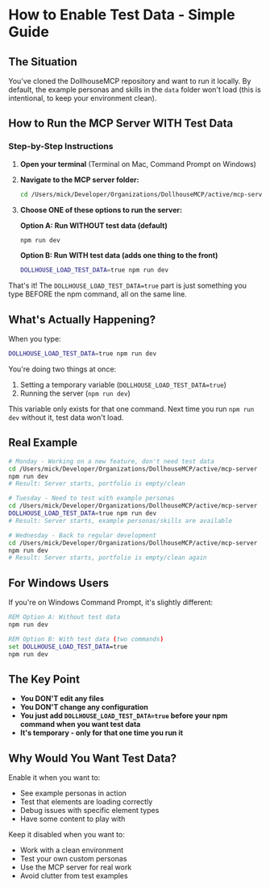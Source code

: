 # How to Enable Test Data - Simple Guide

## The Situation
You've cloned the DollhouseMCP repository and want to run it locally. By default, the example personas and skills in the `data` folder won't load (this is intentional, to keep your environment clean).

## How to Run the MCP Server WITH Test Data

### Step-by-Step Instructions

1. **Open your terminal** (Terminal on Mac, Command Prompt on Windows)

2. **Navigate to the MCP server folder:**
   ```bash
   cd /Users/mick/Developer/Organizations/DollhouseMCP/active/mcp-server
   ```

3. **Choose ONE of these options to run the server:**

   **Option A: Run WITHOUT test data (default)**
   ```bash
   npm run dev
   ```
   
   **Option B: Run WITH test data (adds one thing to the front)**
   ```bash
   DOLLHOUSE_LOAD_TEST_DATA=true npm run dev
   ```

That's it! The `DOLLHOUSE_LOAD_TEST_DATA=true` part is just something you type BEFORE the npm command, all on the same line.

## What's Actually Happening?

When you type:
```bash
DOLLHOUSE_LOAD_TEST_DATA=true npm run dev
```

You're doing two things at once:
1. Setting a temporary variable (`DOLLHOUSE_LOAD_TEST_DATA=true`)
2. Running the server (`npm run dev`)

This variable only exists for that one command. Next time you run `npm run dev` without it, test data won't load.

## Real Example

```bash
# Monday - Working on a new feature, don't need test data
cd /Users/mick/Developer/Organizations/DollhouseMCP/active/mcp-server
npm run dev
# Result: Server starts, portfolio is empty/clean

# Tuesday - Need to test with example personas
cd /Users/mick/Developer/Organizations/DollhouseMCP/active/mcp-server
DOLLHOUSE_LOAD_TEST_DATA=true npm run dev
# Result: Server starts, example personas/skills are available

# Wednesday - Back to regular development
cd /Users/mick/Developer/Organizations/DollhouseMCP/active/mcp-server
npm run dev
# Result: Server starts, portfolio is empty/clean again
```

## For Windows Users

If you're on Windows Command Prompt, it's slightly different:

```cmd
REM Option A: Without test data
npm run dev

REM Option B: With test data (two commands)
set DOLLHOUSE_LOAD_TEST_DATA=true
npm run dev
```

## The Key Point

- **You DON'T edit any files**
- **You DON'T change any configuration**
- **You just add `DOLLHOUSE_LOAD_TEST_DATA=true` before your npm command when you want test data**
- **It's temporary - only for that one time you run it**

## Why Would You Want Test Data?

Enable it when you want to:
- See example personas in action
- Test that elements are loading correctly
- Debug issues with specific element types
- Have some content to play with

Keep it disabled when you want to:
- Work with a clean environment
- Test your own custom personas
- Use the MCP server for real work
- Avoid clutter from test examples